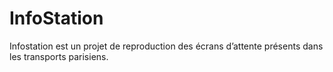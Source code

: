 # InfoStation
Infostation est un projet de reproduction des écrans d’attente présents dans les transports parisiens.
